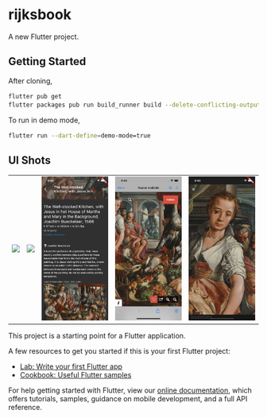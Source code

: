# rijksbook

A new Flutter project.

## Getting Started

After cloning, 

```bash
flutter pub get 
flutter packages pub run build_runner build --delete-conflicting-outputs
```

To run in demo mode,

```bash
flutter run --dart-define=demo-mode=true
```

## UI Shots

<div style="text-align: center">
  <table>
    <tr>
      <td style="text-align: center">
        <img src="./screenshots/01.png" width="200" />
      </td>
      <td style="text-align: center">
        <img src="./screenshots/02.png" width="200" />
      </td>
      <td style="text-align: center">
        <img src="./screenshots/03.png" width="200" />
      </td>
      <td style="text-align: center">
        <img src="./screenshots/04.png" width="200" />
      </td>
      <td style="text-align: center">
        <img src="./screenshots/05.png" width="200" />
      </td>
    </tr>
  </table>
</div>

This project is a starting point for a Flutter application.

A few resources to get you started if this is your first Flutter project:

- [Lab: Write your first Flutter app](https://flutter.dev/docs/get-started/codelab)
- [Cookbook: Useful Flutter samples](https://flutter.dev/docs/cookbook)

For help getting started with Flutter, view our
[online documentation](https://flutter.dev/docs), which offers tutorials,
samples, guidance on mobile development, and a full API reference.
